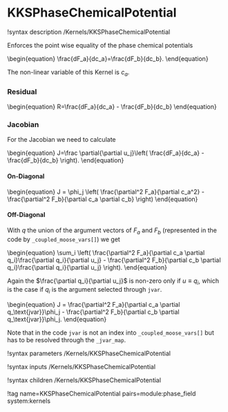 # KKSPhaseChemicalPotential

!syntax description /Kernels/KKSPhaseChemicalPotential

Enforces the point wise
equality of the phase chemical potentials

\begin{equation}
\frac{dF_a}{dc_a}=\frac{dF_b}{dc_b}.
\end{equation}

The non-linear variable of this Kernel is $c_a$.

### Residual

\begin{equation}
R=\frac{dF_a}{dc_a} - \frac{dF_b}{dc_b}
\end{equation}

### Jacobian

For the Jacobian we need to calculate

\begin{equation}
J=\frac \partial{\partial u_j}\left( \frac{dF_a}{dc_a} - \frac{dF_b}{dc_b} \right).
\end{equation}

#### On-Diagonal

\begin{equation}
J = \phi_j \left( \frac{\partial^2 F_a}{\partial c_a^2} - \frac{\partial^2 F_b}{\partial c_a \partial c_b} \right)
\end{equation}

#### Off-Diagonal

With $q$ the union of the argument vectors of $F_a$ and $F_b$ (represented in
the code by `_coupled_moose_vars[]`) we get

\begin{equation}
\sum_i \left( \frac{\partial^2 F_a}{\partial c_a \partial q_i}\frac{\partial q_i}{\partial u_j} - \frac{\partial^2 F_b}{\partial c_b \partial q_i}\frac{\partial q_i}{\partial u_j} \right).
\end{equation}

Again the $\frac{\partial q_i}{\partial u_j}$ is non-zero only if $u\equiv q_i$,
which is the case if $q_i$ is the argument selected through `jvar`.

\begin{equation}
J = \frac{\partial^2 F_a}{\partial c_a \partial q_\text{jvar}}\phi_j - \frac{\partial^2 F_b}{\partial c_b \partial q_\text{jvar}}\phi_j.
\end{equation}

Note that in the code `jvar` is not an index into `_coupled_moose_vars[]` but
has to be resolved through the `_jvar_map`.

!syntax parameters /Kernels/KKSPhaseChemicalPotential

!syntax inputs /Kernels/KKSPhaseChemicalPotential

!syntax children /Kernels/KKSPhaseChemicalPotential

!tag name=KKSPhaseChemicalPotential pairs=module:phase_field system:kernels

